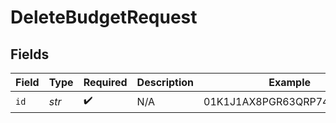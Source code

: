 # DeleteBudgetRequest


## Fields

| Field                      | Type                       | Required                   | Description                | Example                    |
| -------------------------- | -------------------------- | -------------------------- | -------------------------- | -------------------------- |
| `id`                       | *str*                      | :heavy_check_mark:         | N/A                        | 01K1J1AX8PGR63QRP7423NY008 |